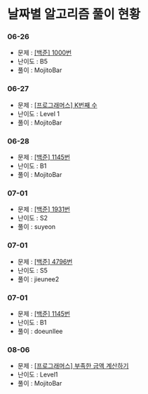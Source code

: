 # 날짜별 알고리즘 풀이 현황
### 06-26
- 문제 : [[백준] 1000번](https://www.acmicpc.net/problem/1000)
- 난이도 : B5
- 풀이 : MojitoBar

### 06-27
- 문제 : [[프로그래머스] K번째 수](https://programmers.co.kr/learn/courses/30/lessons/42748)
- 난이도 : Level 1
- 풀이 : MojitoBar

### 06-28
- 문제 : [[백준] 1145번](https://www.acmicpc.net/problem/1145)
- 난이도 : B1
- 풀이 : MojitoBar

### 07-01
- 문제 : [[백준] 1931번](https://www.acmicpc.net/problem/1931)
- 난이도 : S2
- 풀이 : suyeon

### 07-01
- 문제 : [[백준] 4796번](https://www.acmicpc.net/problem/4796)
- 난이도 : S5
- 풀이 : jieunee2

### 07-01
- 문제 : [[백준] 1145번](https://www.acmicpc.net/problem/1145)
- 난이도 : B1
- 풀이 : doeunllee

### 08-06
- 문제 : [[프로그래머스] 부족한 금액 계산하기](https://programmers.co.kr/learn/courses/30/lessons/82612)
- 난이도 : Level1
- 풀이 : MojitoBar


